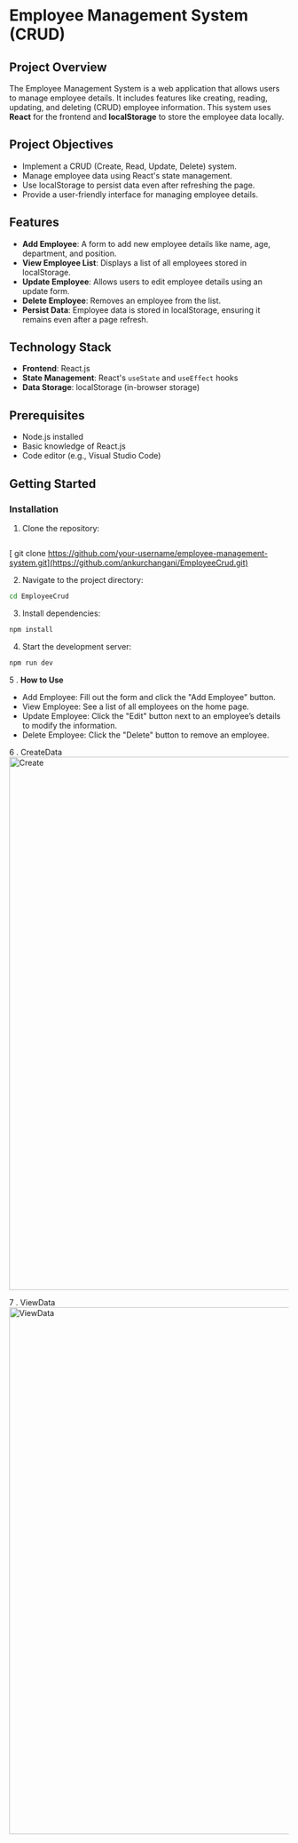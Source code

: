 # Employee Management System (CRUD)

## Project Overview
The Employee Management System is a web application that allows users to manage employee details. It includes features like creating, reading, updating, and deleting (CRUD) employee information. This system uses **React** for the frontend and **localStorage** to store the employee data locally.

## Project Objectives
- Implement a CRUD (Create, Read, Update, Delete) system.
- Manage employee data using React's state management.
- Use localStorage to persist data even after refreshing the page.
- Provide a user-friendly interface for managing employee details.

## Features
- **Add Employee**: A form to add new employee details like name, age, department, and position.
- **View Employee List**: Displays a list of all employees stored in localStorage.
- **Update Employee**: Allows users to edit employee details using an update form.
- **Delete Employee**: Removes an employee from the list.
- **Persist Data**: Employee data is stored in localStorage, ensuring it remains even after a page refresh.

## Technology Stack
- **Frontend**: React.js
- **State Management**: React's `useState` and `useEffect` hooks
- **Data Storage**: localStorage (in-browser storage)

## Prerequisites
- Node.js installed
- Basic knowledge of React.js
- Code editor (e.g., Visual Studio Code)

## Getting Started

### Installation

1. Clone the repository:
   ```bash
  [ git clone https://github.com/your-username/employee-management-system.git](https://github.com/ankurchangani/EmployeeCrud.git)

2. Navigate to the project directory:
```bash
cd EmployeeCrud
```

3. Install dependencies:
```bash
npm install
```

4. Start the development server:
```bash
npm run dev
```

5 . **How to Use**
- Add Employee: Fill out the form and click the "Add Employee" button.
- View Employee: See a list of all employees on the home page.
- Update Employee: Click the "Edit" button next to an employee’s details to modify the information.
- Delete Employee: Click the "Delete" button to remove an employee.

6 . CreateData
<img width="960" alt="Create" src="https://github.com/user-attachments/assets/ad10d021-c0a1-443f-8ce0-444ec8091fbb">

7 . ViewData
<img width="949" alt="ViewData" src="https://github.com/user-attachments/assets/77fc9243-dad1-4143-97d1-6039438f803c">





